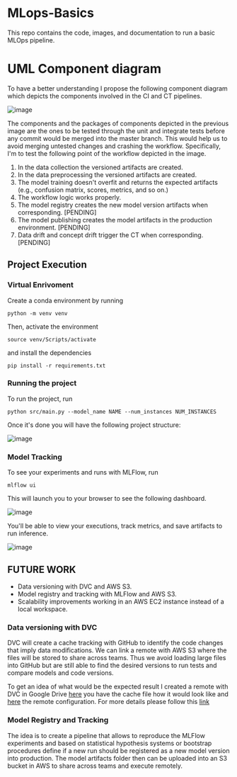 # MLops-Basics
This repo contains the code, images, and documentation to run a basic MLOps pipeline.

# UML Component diagram
To have a better understanding I propose the following component diagram which depicts the components involved in the CI and CT pipelines.

![image](https://github.com/DavidSolan0/mlops-repository/assets/80591909/79a45949-b41e-4fe8-9f1e-9dcb5864178a)

The components and the packages of components depicted in the previous image are the ones to be tested through the unit and integrate tests before any commit would be merged into the master branch. This would help us to avoid merging untested changes and crashing the workflow. Specifically, I'm to test the following point of the workflow depicted in the image.

1. In the data collection the versioned artifacts are created.
2. In the data preprocessing the versioned artifacts are created.
3. The model training doesn't overfit and returns the expected artifacts (e.g., confusion matrix, scores, metrics, and so on.)
4. The workflow logic works properly.
5. The model registry creates the new model version artifacts when corresponding. [PENDING]
6. The model publishing creates the model artifacts in the production environment. [PENDING]
7. Data drift and concept drift trigger the CT when corresponding. [PENDING]

## Project Execution
### Virtual Enrivoment
Create a conda environment by running
```
python -m venv venv
```
Then, activate the environment
```
source venv/Scripts/activate
```
and install the dependencies
```
pip install -r requirements.txt
```
### Running the project

To run the project, run
```
python src/main.py --model_name NAME --num_instances NUM_INSTANCES
```
Once it's done you will have the following project structure:

![image](https://github.com/DavidSolan0/basics_mlops/assets/80591909/a7716f2b-2990-45b6-8011-96ac421e9658)

### Model Tracking
To see your experiments and runs with MLFlow, run 
```
mlflow ui
```

This will launch you to your browser to see the following dashboard.

![image](https://github.com/DavidSolan0/basics_mlops/assets/80591909/69cba549-d97a-44a1-89e6-43b1d7fb1c60)

You'll be able to view your executions, track metrics, and save artifacts to run inference. 

![image](https://github.com/DavidSolan0/basics_mlops/assets/80591909/75cae4ec-a66c-4a94-9e9b-fed9b4c5e24a)

## FUTURE WORK

* Data versioning with DVC and AWS S3. 
* Model registry and tracking with MLFlow and AWS S3.
* Scalability improvements working in an AWS EC2 instance instead of a local workspace.

### Data versioning with DVC

DVC will create a cache tracking with GitHub to identify the code changes that imply data modifications. We can link a remote with AWS S3 where the files will be stored to share across teams. Thus we avoid loading large files into GitHub but are still able to find the desired versions to run tests and compare models and code versions.

To get an idea of what would be the expected result I created a remote with DVC in Google Drive [here](https://github.com/DavidSolan0/basics_mlops/blob/mlops-project-requirement/data.dvc) you have the cache file how it would look like and [here](https://github.com/DavidSolan0/basics_mlops/blob/mlops-project-requirement/.dvc/config) the remote configuration. For more details please follow this [link](https://dvc.org/doc/start/data-management/data-versioning?tab=Windows-Cmd-)

### Model Registry and Tracking

The idea is to create a pipeline that allows to reproduce the MLFlow experiments and based on statistical hypothesis systems or bootstrap procedures define if a new run should be registered as a new model version into production. The model artifacts folder then can be uploaded into an S3 bucket in AWS to share across teams and execute remotely. 

